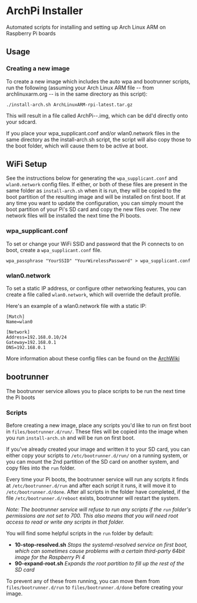 # ArchPi Installer
Automated scripts for installing and setting up Arch Linux ARM on Raspberry Pi boards

## Usage

### Creating a new image
To create a new image which includes the auto wpa and bootrunner scripts, run the following (assuming your Arch Linux ARM file -- from archlinuxarm.org -- is in the same directory as this script):

```shell
./install-arch.sh ArchLinuxARM-rpi-latest.tar.gz
```

This will result in a file called ArchPi-<date>-<hash>.img, which can be dd'd
directly onto your sdcard.

If you place your wpa_supplicant.conf and/or wlan0.network files in the same directory
as the install-arch.sh script, the script will also copy those to the boot folder,
which will cause them to be active at boot.

## WiFi Setup
See the instructions below for generating the `wpa_supplicant.conf` and `wlan0.network` config files. If either, or both of these files are present in the same folder as `install-arch.sh` when it is run, they will be copied to the boot partition of the resulting image and will be installed on first boot. If at any time you want to update the configuration, you can simply mount the boot partition of your Pi's SD card and copy the new files over. The new network files will be installed the next time the Pi boots.

### wpa_supplicant.conf
To set or change your WiFi SSID and password that the Pi connects to on boot, create a `wpa_supplicant.conf` file.

```shell
wpa_passphrase "YourSSID" "YourWirelessPassword" > wpa_supplicant.conf
```

### wlan0.network
To set a static IP address, or configure other networking features, you can create a file called `wlan0.network`, which will override the default profile.

Here's an example of a wlan0.network file with a static IP:

```
[Match]
Name=wlan0

[Network]
Address=192.168.0.10/24
Gateway=192.168.0.1
DNS=192.168.0.1
```

More information about these config files can be found on the [ArchWiki](https://wiki.archlinux.org/index.php/Systemd-networkd#Configuration_files)

## bootrunner
The bootrunner service allows you to place scripts to be run the next time the Pi boots

### Scripts
Before creating a new image, place any scripts you'd like to run on first boot in `files/bootrunner.d/run/`. These files will be copied into the image when you run `install-arch.sh` and will be run on first boot.

If you've already created your image and written it to your SD card, you can either copy your scripts to `/etc/bootrunner.d/run/` on a running system, or you can mount the 2nd partition of the SD card on another system, and copy files into the `run` folder.

Every time your Pi boots, the bootrunner service will run any scripts it finds at `/etc/bootrunner.d/run` and after each script it runs, it will move it to `/etc/bootrunner.d/done`. After all scripts in the folder have completed, if the file `/etc/bootrunner.d/reboot` exists, bootrunner will restart the system.

*Note: The bootrunner service will refuse to run any scripts if the `run` folder's permissions are not set to 700. This also means that you will need root access to read or write any scripts in that folder.*

You will find some helpful scripts in the `run` folder by default:

- **10-stop-resolved.sh** *Stops the systemd-resolved service on first boot, which can sometimes cause problems with a certain third-party 64bit image for the Raspberry Pi 4*
- **90-expand-root.sh** *Expands the root partition to fill up the rest of the SD card*

To prevent any of these from running, you can move them from `files/bootrunner.d/run` to `files/bootrunner.d/done` before creating your image.
